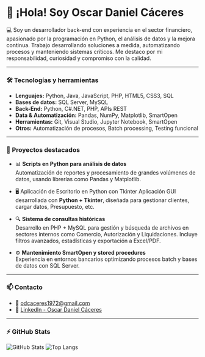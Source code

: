 
# 👋 ¡Hola! Soy Oscar Daniel Cáceres

💻 Soy un desarrollador back-end con experiencia en el sector financiero, apasionado por la programación en Python, el análisis de datos y la mejora continua. Trabajo desarrollando soluciones a medida, automatizando procesos y manteniendo sistemas críticos. Me destaco por mi responsabilidad, curiosidad y compromiso con la calidad.

---

### 🛠️ Tecnologías y herramientas

- **Lenguajes:** Python, Java, JavaScript, PHP, HTML5, CSS3, SQL
- **Bases de datos:** SQL Server, MySQL
- **Back-End:** Python, C#.NET, PHP, APIs REST
- **Data & Automatización:** Pandas, NumPy, Matplotlib, SmartOpen
- **Herramientas:** Git, Visual Studio, Jupyter Notebook, SmartOpen
- **Otros:** Automatización de procesos, Batch processing, Testing funcional

---

### 📌 Proyectos destacados

- 📊 **Scripts en Python para análisis de datos**  
  Automatización de reportes y procesamiento de grandes volúmenes de datos, usando librerías como Pandas y Matplotlib.

- 🖥️ Aplicación de Escritorio en Python con Tkinter
  Aplicación GUI desarrollada con **Python + Tkinter**, diseñada para gestionar clientes, cargar datos, Presupuesto, etc.

- 🔍 **Sistema de consultas históricas**  
  Desarrollo en PHP + MySQL para gestión y búsqueda de archivos en sectores internos como Comercio, Autorización y Liquidaciones. Incluye filtros avanzados, estadísticas y exportación a Excel/PDF.

- ⚙️ **Mantenimiento SmartOpen y stored procedures**  
  Experiencia en entornos bancarios optimizando procesos batch y bases de datos con SQL Server.

---

### 📫 Contacto

- 📧 [odcaceres1972@gmail.com](mailto:odcaceres1972@gmail.com)
- 💼 [LinkedIn - Oscar Daniel Cáceres](https://www.linkedin.com/in/oscardanielcaceres95b95771/)

---

### ⚡ GitHub Stats

![GitHub Stats](https://github-readme-stats.vercel.app/api?username=csodcaceres&show_icons=true&theme=default)
![Top Langs](https://github-readme-stats.vercel.app/api/top-langs/?username=csodcaceres&layout=compact)
